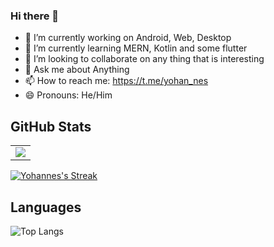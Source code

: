 ### Hi there 👋


- 🔭 I’m currently working on Android, Web, Desktop
- 🌱 I’m currently learning MERN, Kotlin and some flutter
- 👯 I’m looking to collaborate on any thing that is interesting
- 💬 Ask me about Anything
- 📫 How to reach me: https://t.me/yohan_nes
- 😄 Pronouns: He/Him

## GitHub Stats
<table border="0" border="none">
 <tr>
    <td>
     <img align="center" src="https://github-readme-stats.vercel.app/api?username=yohannesTz&count_private=true&title_color=0E8EE9&icon_color=0E8EE9&custom_title=Yohannes's's+GitHub+Stats&show_icons=true"
   </td>
 </tr>
</table>

[![Yohannes's Streak](http://github-readme-streak-stats.herokuapp.com?user=yohannesTz)](https://github.com/yohannesTz)

## Languages

![Top Langs](https://github-readme-stats.vercel.app/api/top-langs/?username=yohannesTz&layout=compact)
